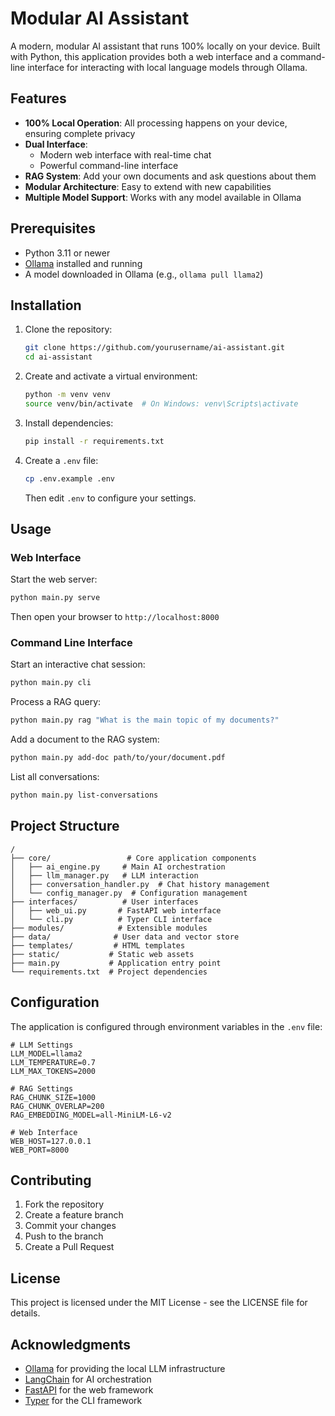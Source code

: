 # Modular AI Assistant

A modern, modular AI assistant that runs 100% locally on your device. Built with Python, this application provides both a web interface and a command-line interface for interacting with local language models through Ollama.

## Features

- **100% Local Operation**: All processing happens on your device, ensuring complete privacy
- **Dual Interface**:
  - Modern web interface with real-time chat
  - Powerful command-line interface
- **RAG System**: Add your own documents and ask questions about them
- **Modular Architecture**: Easy to extend with new capabilities
- **Multiple Model Support**: Works with any model available in Ollama

## Prerequisites

- Python 3.11 or newer
- [Ollama](https://ollama.com/) installed and running
- A model downloaded in Ollama (e.g., `ollama pull llama2`)

## Installation

1. Clone the repository:
   ```bash
   git clone https://github.com/yourusername/ai-assistant.git
   cd ai-assistant
   ```

2. Create and activate a virtual environment:
   ```bash
   python -m venv venv
   source venv/bin/activate  # On Windows: venv\Scripts\activate
   ```

3. Install dependencies:
   ```bash
   pip install -r requirements.txt
   ```

4. Create a `.env` file:
   ```bash
   cp .env.example .env
   ```
   Then edit `.env` to configure your settings.

## Usage

### Web Interface

Start the web server:
```bash
python main.py serve
```
Then open your browser to `http://localhost:8000`

### Command Line Interface

Start an interactive chat session:
```bash
python main.py cli
```

Process a RAG query:
```bash
python main.py rag "What is the main topic of my documents?"
```

Add a document to the RAG system:
```bash
python main.py add-doc path/to/your/document.pdf
```

List all conversations:
```bash
python main.py list-conversations
```

## Project Structure

```
/
├── core/                 # Core application components
│   ├── ai_engine.py     # Main AI orchestration
│   ├── llm_manager.py   # LLM interaction
│   ├── conversation_handler.py  # Chat history management
│   └── config_manager.py  # Configuration management
├── interfaces/          # User interfaces
│   ├── web_ui.py       # FastAPI web interface
│   └── cli.py          # Typer CLI interface
├── modules/            # Extensible modules
├── data/              # User data and vector store
├── templates/         # HTML templates
├── static/           # Static web assets
├── main.py           # Application entry point
└── requirements.txt  # Project dependencies
```

## Configuration

The application is configured through environment variables in the `.env` file:

```env
# LLM Settings
LLM_MODEL=llama2
LLM_TEMPERATURE=0.7
LLM_MAX_TOKENS=2000

# RAG Settings
RAG_CHUNK_SIZE=1000
RAG_CHUNK_OVERLAP=200
RAG_EMBEDDING_MODEL=all-MiniLM-L6-v2

# Web Interface
WEB_HOST=127.0.0.1
WEB_PORT=8000
```

## Contributing

1. Fork the repository
2. Create a feature branch
3. Commit your changes
4. Push to the branch
5. Create a Pull Request

## License

This project is licensed under the MIT License - see the LICENSE file for details.

## Acknowledgments

- [Ollama](https://ollama.com/) for providing the local LLM infrastructure
- [LangChain](https://python.langchain.com/) for AI orchestration
- [FastAPI](https://fastapi.tiangolo.com/) for the web framework
- [Typer](https://typer.tiangolo.com/) for the CLI framework 